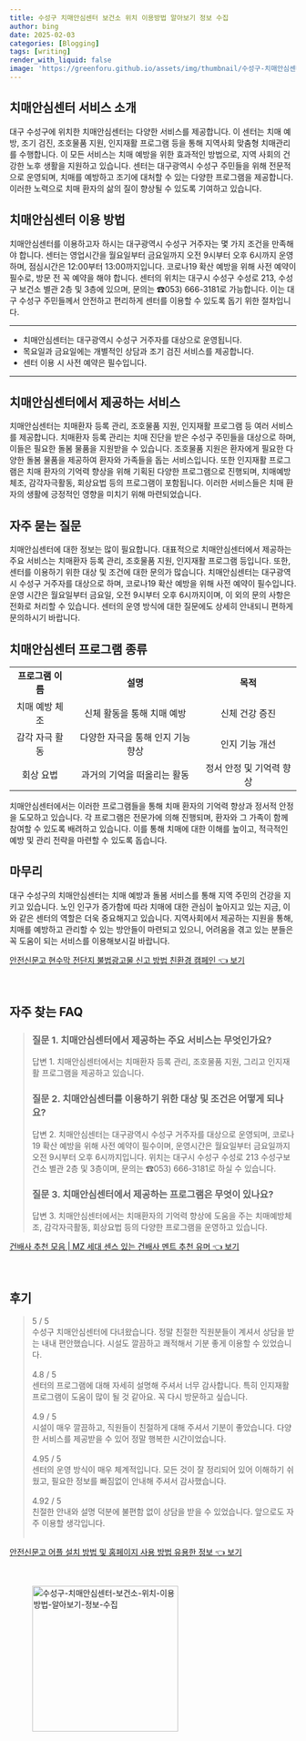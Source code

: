 ```yaml
---
title: 수성구 치매안심센터 보건소 위치 이용방법 알아보기 정보 수집
author: bing
date: 2025-02-03
categories: [Blogging]
tags: [writing]
render_with_liquid: false
image: 'https://greenforu.github.io/assets/img/thumbnail/수성구-치매안심센터-보건소-위치-이용방법-알아보기-정보-수집.webp'
---
```



<h2 id='치매안심센터_서비스_소개'>치매안심센터 서비스 소개</h2>

<p>대구 수성구에 위치한 치매안심센터는 다양한 서비스를 제공합니다. 이 센터는 치매 예방, 조기 검진, 조호물품 지원, 인지재활 프로그램 등을 통해 지역사회 맞춤형 치매관리를 수행합니다. 이 모든 서비스는 치매 예방을 위한 효과적인 방법으로, 지역 사회의 건강한 노후 생활을 지원하고 있습니다. 센터는 대구광역시 수성구 주민들을 위해 전문적으로 운영되며, 치매를 예방하고 조기에 대처할 수 있는 다양한 프로그램을 제공합니다. 이러한 노력으로 치매 환자의 삶의 질이 향상될 수 있도록 기여하고 있습니다.</p>

<h2 id='치매안심센터_이용방법'>치매안심센터 이용 방법</h2>

<p>치매안심센터를 이용하고자 하시는 대구광역시 수성구 거주자는 몇 가지 조건을 만족해야 합니다. 센터는 영업시간을 월요일부터 금요일까지 오전 9시부터 오후 6시까지 운영하며, 점심시간은 12:00부터 13:00까지입니다. 코로나19 확산 예방을 위해 사전 예약이 필수로, 방문 전 꼭 예약을 해야 합니다. 센터의 위치는 대구시 수성구 수성로 213, 수성구 보건소 별관 2층 및 3층에 있으며, 문의는 ☎053) 666-3181로 가능합니다. 이는 대구 수성구 주민들께서 안전하고 편리하게 센터를 이용할 수 있도록 돕기 위한 절차입니다.</p>

<hr />

<ul>
    <li>치매안심센터는 대구광역시 수성구 거주자를 대상으로 운영됩니다.</li>
    <li>목요일과 금요일에는 개별적인 상담과 조기 검진 서비스를 제공합니다.</li>
    <li>센터 이용 시 사전 예약은 필수입니다.</li>
</ul>

<hr />

<h2 id='치매안심센터_제공서비스'>치매안심센터에서 제공하는 서비스</h2>

<p>치매안심센터는 치매환자 등록 관리, 조호물품 지원, 인지재활 프로그램 등 여러 서비스를 제공합니다. 치매환자 등록 관리는 치매 진단을 받은 수성구 주민들을 대상으로 하며, 이들은 필요한 돌봄 물품을 지원받을 수 있습니다. 조호물품 지원은 환자에게 필요한 다양한 돌봄 물품을 제공하여 환자와 가족들을 돕는 서비스입니다. 또한 인지재활 프로그램은 치매 환자의 기억력 향상을 위해 기획된 다양한 프로그램으로 진행되며, 치매예방체조, 감각자극활동, 회상요법 등의 프로그램이 포함됩니다. 이러한 서비스들은 치매 환자의 생활에 긍정적인 영향을 미치기 위해 마련되었습니다.</p>

<h2 id='자주_묻는_질문'>자주 묻는 질문</h2>

<p>치매안심센터에 대한 정보는 많이 필요합니다. 대표적으로 치매안심센터에서 제공하는 주요 서비스는 치매환자 등록 관리, 조호물품 지원, 인지재활 프로그램 등입니다. 또한, 센터를 이용하기 위한 대상 및 조건에 대한 문의가 많습니다. 치매안심센터는 대구광역시 수성구 거주자를 대상으로 하며, 코로나19 확산 예방을 위해 사전 예약이 필수입니다. 운영 시간은 월요일부터 금요일, 오전 9시부터 오후 6시까지이며, 이 외의 문의 사항은 전화로 처리할 수 있습니다. 센터의 운영 방식에 대한 질문에도 상세히 안내되니 편하게 문의하시기 바랍니다.</p>

<h2 id='프로그램_종류'>치매안심센터 프로그램 종류</h2>

<table>
    <tr>
        <td style="text-align: center; height: 17px;"><b>프로그램 이름</b></td>
        <td style="text-align: center; height: 17px;"><b>설명</b></td>
        <td style="text-align: center; height: 17px;"><b>목적</b></td>
    </tr>
    <tr>
        <td style="text-align: center; height: 17px;">치매 예방 체조</td>
        <td style="text-align: center; height: 17px;">신체 활동을 통해 치매 예방</td>
        <td style="text-align: center; height: 17px;">신체 건강 증진</td>
    </tr>
    <tr>
        <td style="text-align: center; height: 17px;">감각 자극 활동</td>
        <td style="text-align: center; height: 17px;">다양한 자극을 통해 인지 기능 향상</td>
        <td style="text-align: center; height: 17px;">인지 기능 개선</td>
    </tr>
    <tr>
        <td style="text-align: center; height: 17px;">회상 요법</td>
        <td style="text-align: center; height: 17px;">과거의 기억을 떠올리는 활동</td>
        <td style="text-align: center; height: 17px;">정서 안정 및 기억력 향상</td>
    </tr>
</table>

<p>치매안심센터에서는 이러한 프로그램들을 통해 치매 환자의 기억력 향상과 정서적 안정을 도모하고 있습니다. 각 프로그램은 전문가에 의해 진행되며, 환자와 그 가족이 함께 참여할 수 있도록 배려하고 있습니다. 이를 통해 치매에 대한 이해를 높이고, 적극적인 예방 및 관리 전략을 마련할 수 있도록 돕습니다.</p>

<h2 id='마무리'>마무리</h2>

<p>대구 수성구의 치매안심센터는 치매 예방과 돌봄 서비스를 통해 지역 주민의 건강을 지키고 있습니다. 노인 인구가 증가함에 따라 치매에 대한 관심이 높아지고 있는 지금, 이와 같은 센터의 역할은 더욱 중요해지고 있습니다. 지역사회에서 제공하는 지원을 통해, 치매를 예방하고 관리할 수 있는 방안들이 마련되고 있으니, 어려움을 겪고 있는 분들은 꼭 도움이 되는 서비스를 이용해보시길 바랍니다.</p>


<p><a class="click-button" title="안전신문고 현수막 전단지 불법광고물 신고 방법 친환경 캠페인" href="https://greenforu.github.io/posts/%EC%95%88%EC%A0%84%EC%8B%A0%EB%AC%B8%EA%B3%A0-%ED%98%84%EC%88%98%EB%A7%89-%EC%A0%84%EB%8B%A8%EC%A7%80-%EB%B6%88%EB%B2%95%EA%B4%91%EA%B3%A0%EB%AC%BC-%EC%8B%A0%EA%B3%A0-%EB%B0%A9%EB%B2%95-%EC%B9%9C%ED%99%98%EA%B2%BD-%EC%BA%A0%ED%8E%98%EC%9D%B8/" rel="dofollow">안전신문고 현수막 전단지 불법광고물 신고 방법 친환경 캠페인 👈 보기</a></p><br>
<h2 id='자주_찾는_FAQ'>자주 찾는 FAQ</h2>
<div itemscope="" itemtype="https://schema.org/FAQPage">
<blockquote>
<div itemscope="" itemprop="mainEntity" itemtype="https://schema.org/Question">
<h3 itemprop="name">질문 1. 치매안심센터에서 제공하는 주요 서비스는 무엇인가요?</h3>
<div itemscope="" itemprop="acceptedAnswer" itemtype="https://schema.org/Answer">
<span itemprop="text">
<p>답변 1. 치매안심센터에서는 치매환자 등록 관리, 조호물품 지원, 그리고 인지재활 프로그램을 제공하고 있습니다.</p>
</span>
</div>
</div>
<div itemscope="" itemprop="mainEntity" itemtype="https://schema.org/Question">
<h3 itemprop="name">질문 2. 치매안심센터를 이용하기 위한 대상 및 조건은 어떻게 되나요?</h3>
<div itemscope="" itemprop="acceptedAnswer" itemtype="https://schema.org/Answer">
<span itemprop="text">
<p>답변 2. 치매안심센터는 대구광역시 수성구 거주자를 대상으로 운영되며, 코로나19 확산 예방을 위해 사전 예약이 필수이며, 운영시간은 월요일부터 금요일까지 오전 9시부터 오후 6시까지입니다. 위치는 대구시 수성구 수성로 213 수성구보건소 별관 2층 및 3층이며, 문의는 ☎053) 666-3181로 하실 수 있습니다.</p>
</span>
</div>
</div>
<div itemscope="" itemprop="mainEntity" itemtype="https://schema.org/Question">
<h3 itemprop="name">질문 3. 치매안심센터에서 제공하는 프로그램은 무엇이 있나요?</h3>
<div itemscope="" itemprop="acceptedAnswer" itemtype="https://schema.org/Answer">
<span itemprop="text">
<p>답변 3. 치매안심센터에서는 치매환자의 기억력 향상에 도움을 주는 치매예방체조, 감각자극활동, 회상요법 등의 다양한 프로그램을 운영하고 있습니다.</p>
</span>
</div>
</div>
</blockquote>
</div>
<p><a class="click-button" title="건배사 추천 모음 | MZ 세대 센스 있는 건배사 멘트 추천 유머" href="https://greenforu.github.io/posts/%EA%B1%B4%EB%B0%B0%EC%82%AC-%EC%B6%94%EC%B2%9C-%EB%AA%A8%EC%9D%8C-MZ-%EC%84%B8%EB%8C%80-%EC%84%BC%EC%8A%A4-%EC%9E%88%EB%8A%94-%EA%B1%B4%EB%B0%B0%EC%82%AC-%EB%A9%98%ED%8A%B8-%EC%B6%94%EC%B2%9C-%EC%9C%A0%EB%A8%B8/" rel="dofollow">건배사 추천 모음 | MZ 세대 센스 있는 건배사 멘트 추천 유머 👈 보기</a></p><br>
<h2 id='후기'>후기</h2>
<div itemscope itemtype="https://schema.org/Product">
  <blockquote>
  <div itemprop="review" itemscope itemtype="https://schema.org/Review">
      <div itemprop="reviewRating" itemscope itemtype="https://schema.org/Rating"> <span itemprop="ratingValue">5</span> / <span itemprop="bestRating">5</span> </div>
      <span itemprop="reviewBody">수성구 치매안심센터에 다녀왔습니다. 정말 친절한 직원분들이 계셔서 상담을 받는 내내 편안했습니다. 시설도 깔끔하고 쾌적해서 기분 좋게 이용할 수 있었습니다.</span>
  </div>
  <br>
  <div itemprop="review" itemscope itemtype="https://schema.org/Review">
      <div itemprop="reviewRating" itemscope itemtype="https://schema.org/Rating"> <span itemprop="ratingValue">4.8</span> / <span itemprop="bestRating">5</span> </div>
      <span itemprop="reviewBody">센터의 프로그램에 대해 자세히 설명해 주셔서 너무 감사합니다. 특히 인지재활 프로그램이 도움이 많이 될 것 같아요. 꼭 다시 방문하고 싶습니다.</span>
  </div>
  <br>
  <div itemprop="review" itemscope itemtype="https://schema.org/Review">
      <div itemprop="reviewRating" itemscope itemtype="https://schema.org/Rating"> <span itemprop="ratingValue">4.9</span> / <span itemprop="bestRating">5</span> </div>
      <span itemprop="reviewBody">시설이 매우 깔끔하고, 직원들이 친절하게 대해 주셔서 기분이 좋았습니다. 다양한 서비스를 제공받을 수 있어 정말 행복한 시간이었습니다.</span>
  </div>
  <br>
  <div itemprop="review" itemscope itemtype="https://schema.org/Review">
      <div itemprop="reviewRating" itemscope itemtype="https://schema.org/Rating"> <span itemprop="ratingValue">4.95</span> / <span itemprop="bestRating">5</span> </div>
      <span itemprop="reviewBody">센터의 운영 방식이 매우 체계적입니다. 모든 것이 잘 정리되어 있어 이해하기 쉬웠고, 필요한 정보를 빠짐없이 안내해 주셔서 감사했습니다.</span>
  </div>
  <br>
  <div itemprop="review" itemscope itemtype="https://schema.org/Review">
      <div itemprop="reviewRating" itemscope itemtype="https://schema.org/Rating"> <span itemprop="ratingValue">4.92</span> / <span itemprop="bestRating">5</span> </div>
      <span itemprop="reviewBody">친절한 안내와 설명 덕분에 불편함 없이 상담을 받을 수 있었습니다. 앞으로도 자주 이용할 생각입니다.</span>
  </div>
  <br>
  </blockquote>
</div>
<p><a class="click-button" title="안전신문고 어플 설치 방법 및 홈페이지 사용 방법 유용한 정보" href="https://greenforu.github.io/posts/%EC%95%88%EC%A0%84%EC%8B%A0%EB%AC%B8%EA%B3%A0-%EC%96%B4%ED%94%8C-%EC%84%A4%EC%B9%98-%EB%B0%A9%EB%B2%95-%EB%B0%8F-%ED%99%88%ED%8E%98%EC%9D%B4%EC%A7%80-%EC%82%AC%EC%9A%A9-%EB%B0%A9%EB%B2%95-%EC%9C%A0%EC%9A%A9%ED%95%9C-%EC%A0%95%EB%B3%B4/" rel="dofollow">안전신문고 어플 설치 방법 및 홈페이지 사용 방법 유용한 정보 👈 보기</a></p><br>
<figure class="image"><img src="https://greenforu.github.io/assets/img/thumbnail/수성구-치매안심센터-보건소-위치-이용방법-알아보기-정보-수집.webp" alt="수성구-치매안심센터-보건소-위치-이용방법-알아보기-정보-수집" width="256" height="256"></figure>